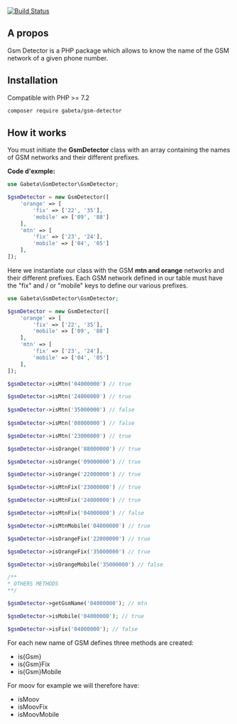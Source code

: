 [![Build Status](https://travis-ci.org/gabeta/gsm-detector.svg?branch=main)](https://travis-ci.org/gabeta/gsm-detector)

## A propos

Gsm Detector is a PHP package which allows to know the name of the GSM network
of a given phone number.

## Installation

Compatible with PHP >= 7.2 

```bash
composer require gabeta/gsm-detector
```

## How it works

You must initiate the **GsmDetector** class with an array containing the names of
GSM networks and their different prefixes.

**Code d'exmple:**
```php
use Gabeta\GsmDetector\GsmDetector;

$gsmDetector = new GsmDetector([
    'orange' => [
        'fix' => ['22', '35'],
        'mobile' => ['09', '88']
    ],
    'mtn' => [
        'fix' => ['23', '24'],
        'mobile' => ['04', '05']
    ],
]);

```

Here we instantiate our class with the GSM **mtn and orange** networks
and their different prefixes. Each GSM network defined in our table must have
the "fix" and / or "mobile" keys to define our various prefixes.

```php
use Gabeta\GsmDetector\GsmDetector;

$gsmDetector = new GsmDetector([
    'orange' => [
        'fix' => ['22', '35'],
        'mobile' => ['09', '88']
    ],
    'mtn' => [
        'fix' => ['23', '24'],
        'mobile' => ['04', '05']
    ],
]);

$gsmDetector->isMtn('04000000') // true

$gsmDetector->isMtn('24000000') // true
        
$gsmDetector->isMtn('35000000') // false
        
$gsmDetector->isMtn('08000000') // false

$gsmDetector->isMtn('23000000') // true

$gsmDetector->isOrange('88000000') // true

$gsmDetector->isOrange('09000000') // true

$gsmDetector->isOrange('22000000') // true

$gsmDetector->isMtnFix('23000000') // true

$gsmDetector->isMtnFix('24000000') // true

$gsmDetector->isMtnFix('04000000') // false

$gsmDetector->isMtnMobile('04000000') // true

$gsmDetector->isOrangeFix('22000000') // true

$gsmDetector->isOrangeFix('35000000') // true

$gsmDetector->isOrangeMobile('35000000') // false

/**
* OTHERS METHODS
**/

$gsmDetector->getGsmName('04000000'); // mtn

$gsmDetector->isMobile('04000000'); // true

$gsmDetector->isFix('04000000'); // false

```

For each new name of GSM defines three methods are created:

* is{Gsm}
* is{Gsm}Fix
* is{Gsm}Mobile

For moov for example we will therefore have:

* isMoov
* isMoovFix
* isMoovMobile
